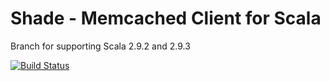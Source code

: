# Shade - Memcached Client for Scala

Branch for supporting Scala 2.9.2 and 2.9.3

[![Build Status](https://travis-ci.org/alexandru/shade.png?branch=scala-2.9)](https://travis-ci.org/alexandru/shade)
